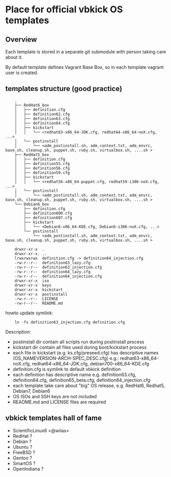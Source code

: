 # Place for official vbkick OS templates

## Overview

Each template is stored in a separate git submodule with person taking care about it.

By default template defines Vagrant Base Box, so in each template vagrant user is created.

## templates structure (good practice)

```
    .
    ├── RedHat6_box
    │   ├── definition.cfg
    │   ├── definition62.cfg
    │   ├── definition63.cfg
    │   ├── definition64.cfg
    │   ├── kickstart
    │   │   └── <redhat63-x86_64-JDK.cfg, redhat64-x86_64-noX.cfg, ...>
    │   └── postinstall
    │       └── <adm_postinstall.sh, adm_context.txt, adm_envrc, base.sh, cleanup.sh, puppet.sh, ruby.sh, virtualbox.sh, ....sh >
    ├── RedHat5_box
    │   ├── definition.cfg
    │   ├── definition55.cfg
    │   ├── definition56.cfg
    │   ├── definition59.cfg
    │   ├── kickstart
    │   │   └── <redhat56-x86_64-puppet.cfg, redhat59-i386-noX.cfg, ...>
    │   └── postinstall
    │       └── <adm_postinstall.sh, adm_context.txt, adm_envrc, base.sh, cleanup.sh, puppet.sh, ruby.sh, virtualbox.sh, ....sh >
    └── Debian6_box
        ├── definition.cfg
        ├── definition600.cfg
        ├── definition607.cfg
        ├── kickstart
        │   └── <Debian6-x86_64-KDE.cfg, Debian6-i386-noX.cfg, ...>
        └── postinstall
            └── <adm_postinstall.sh, adm_context.txt, adm_envrc, base.sh, cleanup.sh, puppet.sh, ruby.sh, virtualbox.sh, ....sh >
```

```
    drwxr-xr-x  .
    drwxr-xr-x. ..
    lrwxrwxrwx  definition.cfg -> definition64_injection.cfg
    -rw-r--r--  definition63_lazy.cfg
    -rw-r--r--  definition63_injection.cfg
    -rw-r--r--  definition64_lazy.cfg
    -rw-r--r--  definition64_injection.cfg
    drwxr-xr-x  iso
    drwxr-xr-x  keys
    drwxr-xr-x  kickstart
    drwxr-xr-x  postinstall
    -rw-r--r--  LICENSE
    -rw-r--r--  README.md
```

howto update symlink:
```
    ln -fs definition63_injection.cfg definition.cfg
```

Description:
 - postinstall dir contain all scripts run during postinstall process
 - kickstart dir contain all files used during boot/kickstart process
 - each file in kickstart (e.g. ks.cfg/preseed.cfg) has descriptive names (OS_NAMEVERSION-ARCH-SPEC_DESC.cfg) e.g.: redhat63-x86_64-noX.cfg, redhat64-x86_64-JDK.cfg, debian700-x86_64-KDE.cfg
 - definition.cfg is symlink to default vbkick definition
 - each definition has descriptive name e.g. definition63.cfg, definition64.cfg, definition65_beta.cfg, definition64_injection.cfg
 - each template take care about "big" OS release, e.g. RedHat6, Redhat5, Debian7, Debian6
 - OS ISOs and SSH keys are not included
 - README.md and LICENSE files are required

## vbkick templates hall of fame

 - ScientificLinux6 <@wilas>
 - RedHat ?
 - Debian ?
 - Ubuntu ?
 - FreeBSD ?
 - Gentoo ?
 - SmartOS ?
 - OpenIndiana ?
